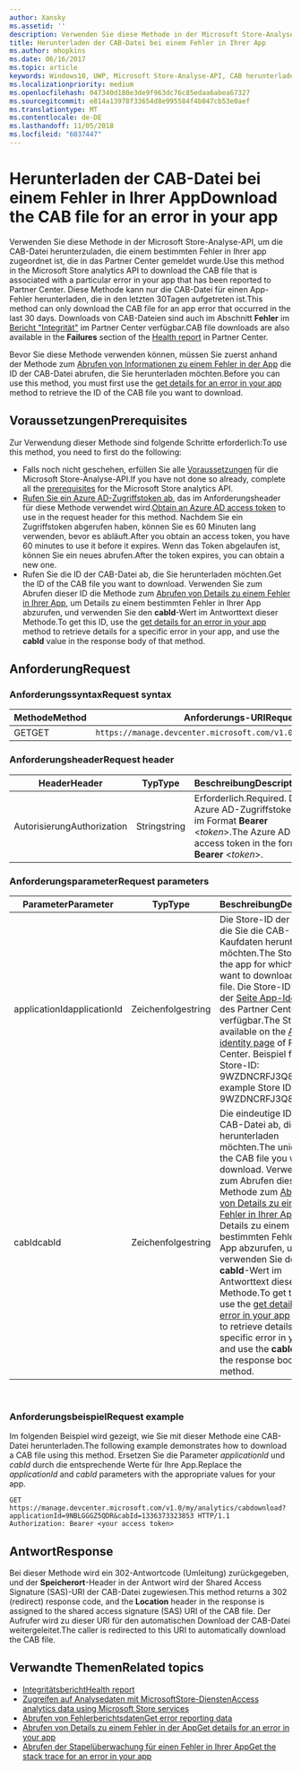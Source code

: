 ```yaml
---
author: Xansky
ms.assetid: ''
description: Verwenden Sie diese Methode in der Microsoft Store-Analyse-API, um die CAB-Datei für einen Fehler in der App herunterzuladen.
title: Herunterladen der CAB-Datei bei einem Fehler in Ihrer App
ms.author: mhopkins
ms.date: 06/16/2017
ms.topic: article
keywords: Windows10, UWP, Microsoft Store-Analyse-API, CAB herunterladen
ms.localizationpriority: medium
ms.openlocfilehash: 047340d180e3de9f963dc76c85edaa6abea67327
ms.sourcegitcommit: e814a13978f33654d8e995584f4b047cb53e0aef
ms.translationtype: MT
ms.contentlocale: de-DE
ms.lasthandoff: 11/05/2018
ms.locfileid: "6037447"
---
```

# <a name="download-the-cab-file-for-an-error-in-your-app"></a><span data-ttu-id="e1d8d-104">Herunterladen der CAB-Datei bei einem Fehler in Ihrer App</span><span class="sxs-lookup"><span data-stu-id="e1d8d-104">Download the CAB file for an error in your app</span></span>

<span data-ttu-id="e1d8d-105">Verwenden Sie diese Methode in der Microsoft Store-Analyse-API, um die CAB-Datei herunterzuladen, die einem bestimmten Fehler in Ihrer app zugeordnet ist, die in das Partner Center gemeldet wurde.</span><span class="sxs-lookup"><span data-stu-id="e1d8d-105">Use this method in the Microsoft Store analytics API to download the CAB file that is associated with a particular error in your app that has been reported to Partner Center.</span></span> <span data-ttu-id="e1d8d-106">Diese Methode kann nur die CAB-Datei für einen App-Fehler herunterladen, die in den letzten 30Tagen aufgetreten ist.</span><span class="sxs-lookup"><span data-stu-id="e1d8d-106">This method can only download the CAB file for an app error that occurred in the last 30 days.</span></span> <span data-ttu-id="e1d8d-107">Downloads von CAB-Dateien sind auch im Abschnitt **Fehler** im [Bericht "Integrität"](../publish/health-report.md) im Partner Center verfügbar.</span><span class="sxs-lookup"><span data-stu-id="e1d8d-107">CAB file downloads are also available in the **Failures** section of the [Health report](../publish/health-report.md) in Partner Center.</span></span>

<span data-ttu-id="e1d8d-108">Bevor Sie diese Methode verwenden können, müssen Sie zuerst anhand der Methode zum [Abrufen von Informationen zu einem Fehler in der App](get-details-for-an-error-in-your-app.md) die ID der CAB-Datei abrufen, die Sie herunterladen möchten.</span><span class="sxs-lookup"><span data-stu-id="e1d8d-108">Before you can use this method, you must first use the [get details for an error in your app](get-details-for-an-error-in-your-app.md) method to retrieve the ID of the CAB file you want to download.</span></span>

## <a name="prerequisites"></a><span data-ttu-id="e1d8d-109">Voraussetzungen</span><span class="sxs-lookup"><span data-stu-id="e1d8d-109">Prerequisites</span></span>


<span data-ttu-id="e1d8d-110">Zur Verwendung dieser Methode sind folgende Schritte erforderlich:</span><span class="sxs-lookup"><span data-stu-id="e1d8d-110">To use this method, you need to first do the following:</span></span>

* <span data-ttu-id="e1d8d-111">Falls noch nicht geschehen, erfüllen Sie alle [Voraussetzungen](access-analytics-data-using-windows-store-services.md#prerequisites) für die Microsoft Store-Analyse-API.</span><span class="sxs-lookup"><span data-stu-id="e1d8d-111">If you have not done so already, complete all the [prerequisites](access-analytics-data-using-windows-store-services.md#prerequisites) for the Microsoft Store analytics API.</span></span>
* <span data-ttu-id="e1d8d-112">[Rufen Sie ein Azure AD-Zugriffstoken ab](access-analytics-data-using-windows-store-services.md#obtain-an-azure-ad-access-token), das im Anforderungsheader für diese Methode verwendet wird.</span><span class="sxs-lookup"><span data-stu-id="e1d8d-112">[Obtain an Azure AD access token](access-analytics-data-using-windows-store-services.md#obtain-an-azure-ad-access-token) to use in the request header for this method.</span></span> <span data-ttu-id="e1d8d-113">Nachdem Sie ein Zugriffstoken abgerufen haben, können Sie es 60 Minuten lang verwenden, bevor es abläuft.</span><span class="sxs-lookup"><span data-stu-id="e1d8d-113">After you obtain an access token, you have 60 minutes to use it before it expires.</span></span> <span data-ttu-id="e1d8d-114">Wenn das Token abgelaufen ist, können Sie ein neues abrufen.</span><span class="sxs-lookup"><span data-stu-id="e1d8d-114">After the token expires, you can obtain a new one.</span></span>
* <span data-ttu-id="e1d8d-115">Rufen Sie die ID der CAB-Datei ab, die Sie herunterladen möchten.</span><span class="sxs-lookup"><span data-stu-id="e1d8d-115">Get the ID of the CAB file you want to download.</span></span> <span data-ttu-id="e1d8d-116">Verwenden Sie zum Abrufen dieser ID die Methode zum [Abrufen von Details zu einem Fehler in Ihrer App](get-details-for-an-error-in-your-app.md), um Details zu einem bestimmten Fehler in Ihrer App abzurufen, und verwenden Sie den **cabId**-Wert im Antworttext dieser Methode.</span><span class="sxs-lookup"><span data-stu-id="e1d8d-116">To get this ID, use the [get details for an error in your app](get-details-for-an-error-in-your-app.md) method to retrieve details for a specific error in your app, and use the **cabId** value in the response body of that method.</span></span>

## <a name="request"></a><span data-ttu-id="e1d8d-117">Anforderung</span><span class="sxs-lookup"><span data-stu-id="e1d8d-117">Request</span></span>


### <a name="request-syntax"></a><span data-ttu-id="e1d8d-118">Anforderungssyntax</span><span class="sxs-lookup"><span data-stu-id="e1d8d-118">Request syntax</span></span>

| <span data-ttu-id="e1d8d-119">Methode</span><span class="sxs-lookup"><span data-stu-id="e1d8d-119">Method</span></span> | <span data-ttu-id="e1d8d-120">Anforderungs-URI</span><span class="sxs-lookup"><span data-stu-id="e1d8d-120">Request URI</span></span>                                                          |
|--------|----------------------------------------------------------------------|
| <span data-ttu-id="e1d8d-121">GET</span><span class="sxs-lookup"><span data-stu-id="e1d8d-121">GET</span></span>    | ```https://manage.devcenter.microsoft.com/v1.0/my/analytics/cabdownload``` |


### <a name="request-header"></a><span data-ttu-id="e1d8d-122">Anforderungsheader</span><span class="sxs-lookup"><span data-stu-id="e1d8d-122">Request header</span></span>

| <span data-ttu-id="e1d8d-123">Header</span><span class="sxs-lookup"><span data-stu-id="e1d8d-123">Header</span></span>        | <span data-ttu-id="e1d8d-124">Typ</span><span class="sxs-lookup"><span data-stu-id="e1d8d-124">Type</span></span>   | <span data-ttu-id="e1d8d-125">Beschreibung</span><span class="sxs-lookup"><span data-stu-id="e1d8d-125">Description</span></span>                                                                 |
|---------------|--------|-----------------------------------------------------------------------------|
| <span data-ttu-id="e1d8d-126">Autorisierung</span><span class="sxs-lookup"><span data-stu-id="e1d8d-126">Authorization</span></span> | <span data-ttu-id="e1d8d-127">String</span><span class="sxs-lookup"><span data-stu-id="e1d8d-127">string</span></span> | <span data-ttu-id="e1d8d-128">Erforderlich.</span><span class="sxs-lookup"><span data-stu-id="e1d8d-128">Required.</span></span> <span data-ttu-id="e1d8d-129">Das Azure AD-Zugriffstoken im Format **Bearer** &lt;*token*&gt;.</span><span class="sxs-lookup"><span data-stu-id="e1d8d-129">The Azure AD access token in the form **Bearer** &lt;*token*&gt;.</span></span> |


### <a name="request-parameters"></a><span data-ttu-id="e1d8d-130">Anforderungsparameter</span><span class="sxs-lookup"><span data-stu-id="e1d8d-130">Request parameters</span></span>

| <span data-ttu-id="e1d8d-131">Parameter</span><span class="sxs-lookup"><span data-stu-id="e1d8d-131">Parameter</span></span>        | <span data-ttu-id="e1d8d-132">Typ</span><span class="sxs-lookup"><span data-stu-id="e1d8d-132">Type</span></span>   |  <span data-ttu-id="e1d8d-133">Beschreibung</span><span class="sxs-lookup"><span data-stu-id="e1d8d-133">Description</span></span>      |  <span data-ttu-id="e1d8d-134">Erforderlich</span><span class="sxs-lookup"><span data-stu-id="e1d8d-134">Required</span></span>  |
|---------------|--------|---------------|------|
| <span data-ttu-id="e1d8d-135">applicationId</span><span class="sxs-lookup"><span data-stu-id="e1d8d-135">applicationId</span></span> | <span data-ttu-id="e1d8d-136">Zeichenfolge</span><span class="sxs-lookup"><span data-stu-id="e1d8d-136">string</span></span> | <span data-ttu-id="e1d8d-137">Die Store-ID der App, für die Sie die CAB-Kaufdaten herunterladen möchten.</span><span class="sxs-lookup"><span data-stu-id="e1d8d-137">The Store ID of the app for which you want to download a CAB file.</span></span> <span data-ttu-id="e1d8d-138">Die Store-ID ist auf der [Seite App-Identität](../publish/view-app-identity-details.md) des Partner Center verfügbar.</span><span class="sxs-lookup"><span data-stu-id="e1d8d-138">The Store ID is available on the [App identity page](../publish/view-app-identity-details.md) of Partner Center.</span></span> <span data-ttu-id="e1d8d-139">Beispiel für eine Store-ID: 9WZDNCRFJ3Q8.</span><span class="sxs-lookup"><span data-stu-id="e1d8d-139">An example Store ID is 9WZDNCRFJ3Q8.</span></span> |  <span data-ttu-id="e1d8d-140">Ja</span><span class="sxs-lookup"><span data-stu-id="e1d8d-140">Yes</span></span>  |
| <span data-ttu-id="e1d8d-141">cabId</span><span class="sxs-lookup"><span data-stu-id="e1d8d-141">cabId</span></span> | <span data-ttu-id="e1d8d-142">Zeichenfolge</span><span class="sxs-lookup"><span data-stu-id="e1d8d-142">string</span></span> | <span data-ttu-id="e1d8d-143">Die eindeutige ID der CAB-Datei ab, die Sie herunterladen möchten.</span><span class="sxs-lookup"><span data-stu-id="e1d8d-143">The unique ID of the CAB file you want to download.</span></span> <span data-ttu-id="e1d8d-144">Verwenden Sie zum Abrufen dieser ID die Methode zum [Abrufen von Details zu einem Fehler in Ihrer App](get-details-for-an-error-in-your-app.md), um Details zu einem bestimmten Fehler in Ihrer App abzurufen, und verwenden Sie den **cabId**-Wert im Antworttext dieser Methode.</span><span class="sxs-lookup"><span data-stu-id="e1d8d-144">To get this ID, use the [get details for an error in your app](get-details-for-an-error-in-your-app.md) method to retrieve details for a specific error in your app, and use the **cabId** value in the response body of that method.</span></span> |  <span data-ttu-id="e1d8d-145">Ja</span><span class="sxs-lookup"><span data-stu-id="e1d8d-145">Yes</span></span>  |

 
### <a name="request-example"></a><span data-ttu-id="e1d8d-146">Anforderungsbeispiel</span><span class="sxs-lookup"><span data-stu-id="e1d8d-146">Request example</span></span>

<span data-ttu-id="e1d8d-147">Im folgenden Beispiel wird gezeigt, wie Sie mit dieser Methode eine CAB-Datei herunterladen.</span><span class="sxs-lookup"><span data-stu-id="e1d8d-147">The following example demonstrates how to download a CAB file using this method.</span></span> <span data-ttu-id="e1d8d-148">Ersetzen Sie die Parameter *applicationId* und *cabId* durch die entsprechende Werte für Ihre App.</span><span class="sxs-lookup"><span data-stu-id="e1d8d-148">Replace the *applicationId* and *cabId* parameters with the appropriate values for your app.</span></span>

```syntax
GET https://manage.devcenter.microsoft.com/v1.0/my/analytics/cabdownload?applicationId=9NBLGGGZ5QDR&cabId=1336373323853 HTTP/1.1
Authorization: Bearer <your access token>
```

## <a name="response"></a><span data-ttu-id="e1d8d-149">Antwort</span><span class="sxs-lookup"><span data-stu-id="e1d8d-149">Response</span></span>

<span data-ttu-id="e1d8d-150">Bei dieser Methode wird ein 302-Antwortcode (Umleitung) zurückgegeben, und der **Speicherort**-Header in der Antwort wird der Shared Access Signature (SAS)-URI der CAB-Datei zugewiesen.</span><span class="sxs-lookup"><span data-stu-id="e1d8d-150">This method returns a 302 (redirect) response code, and the **Location** header in the response is assigned to the shared access signature (SAS) URI of the CAB file.</span></span> <span data-ttu-id="e1d8d-151">Der Aufrufer wird zu dieser URI für den automatischen Download der CAB-Datei weitergeleitet.</span><span class="sxs-lookup"><span data-stu-id="e1d8d-151">The caller is redirected to this URI to automatically download the CAB file.</span></span>

## <a name="related-topics"></a><span data-ttu-id="e1d8d-152">Verwandte Themen</span><span class="sxs-lookup"><span data-stu-id="e1d8d-152">Related topics</span></span>

* [<span data-ttu-id="e1d8d-153">Integritätsbericht</span><span class="sxs-lookup"><span data-stu-id="e1d8d-153">Health report</span></span>](../publish/health-report.md)
* [<span data-ttu-id="e1d8d-154">Zugreifen auf Analysedaten mit MicrosoftStore-Diensten</span><span class="sxs-lookup"><span data-stu-id="e1d8d-154">Access analytics data using Microsoft Store services</span></span>](access-analytics-data-using-windows-store-services.md)
* [<span data-ttu-id="e1d8d-155">Abrufen von Fehlerberichtsdaten</span><span class="sxs-lookup"><span data-stu-id="e1d8d-155">Get error reporting data</span></span>](get-error-reporting-data.md)
* [<span data-ttu-id="e1d8d-156">Abrufen von Details zu einem Fehler in der App</span><span class="sxs-lookup"><span data-stu-id="e1d8d-156">Get details for an error in your app</span></span>](get-details-for-an-error-in-your-app.md)
* [<span data-ttu-id="e1d8d-157">Abrufen der Stapelüberwachung für einen Fehler in Ihrer App</span><span class="sxs-lookup"><span data-stu-id="e1d8d-157">Get the stack trace for an error in your app</span></span>](get-the-stack-trace-for-an-error-in-your-app.md)
